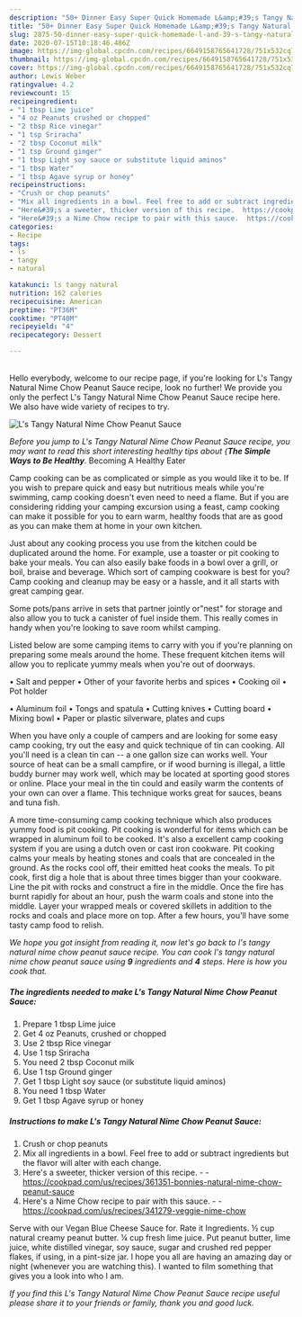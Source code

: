 ```yaml
---
description: "50+ Dinner Easy Super Quick Homemade L&amp;#39;s Tangy Natural Nime Chow Peanut Sauce"
title: "50+ Dinner Easy Super Quick Homemade L&amp;#39;s Tangy Natural Nime Chow Peanut Sauce"
slug: 2875-50-dinner-easy-super-quick-homemade-l-and-39-s-tangy-natural-nime-chow-peanut-sauce
date: 2020-07-15T10:18:46.486Z
image: https://img-global.cpcdn.com/recipes/6649158765641728/751x532cq70/ls-tangy-natural-nime-chow-peanut-sauce-recipe-main-photo.jpg
thumbnail: https://img-global.cpcdn.com/recipes/6649158765641728/751x532cq70/ls-tangy-natural-nime-chow-peanut-sauce-recipe-main-photo.jpg
cover: https://img-global.cpcdn.com/recipes/6649158765641728/751x532cq70/ls-tangy-natural-nime-chow-peanut-sauce-recipe-main-photo.jpg
author: Lewis Weber
ratingvalue: 4.2
reviewcount: 15
recipeingredient:
- "1 tbsp Lime juice"
- "4 oz Peanuts crushed or chopped"
- "2 tbsp Rice vinegar"
- "1 tsp Sriracha"
- "2 tbsp Coconut milk"
- "1 tsp Ground ginger"
- "1 tbsp Light soy sauce or substitute liquid aminos"
- "1 tbsp Water"
- "1 tbsp Agave syrup or honey"
recipeinstructions:
- "Crush or chop peanuts"
- "Mix all ingredients in a bowl. Feel free to add or subtract ingredients but the flavor will alter with each change."
- "Here&#39;s a sweeter, thicker version of this recipe.  https://cookpad.com/us/recipes/361351-bonnies-natural-nime-chow-peanut-sauce"
- "Here&#39;s a Nime Chow recipe to pair with this sauce.  https://cookpad.com/us/recipes/341279-veggie-nime-chow"
categories:
- Recipe
tags:
- ls
- tangy
- natural

katakunci: ls tangy natural 
nutrition: 162 calories
recipecuisine: American
preptime: "PT36M"
cooktime: "PT40M"
recipeyield: "4"
recipecategory: Dessert

---
```

<br>
Hello everybody, welcome to our recipe page, if you're looking for L&#39;s Tangy Natural Nime Chow Peanut Sauce recipe, look no further! We provide you only the perfect L&#39;s Tangy Natural Nime Chow Peanut Sauce recipe here. We also have wide variety of recipes to try.
<br>


![L&#39;s Tangy Natural Nime Chow Peanut Sauce](https://img-global.cpcdn.com/recipes/6649158765641728/751x532cq70/ls-tangy-natural-nime-chow-peanut-sauce-recipe-main-photo.jpg)

<i>Before you jump to L&#39;s Tangy Natural Nime Chow Peanut Sauce recipe, you may want to read this short interesting healthy tips about {<strong>The Simple Ways to Be Healthy</strong>.</i>
Becoming A Healthy Eater

    
Camp cooking can be as complicated or simple as you would like it to be. If you wish to prepare quick and easy but nutritious meals while you're swimming, camp cooking doesn't even need to need a flame. But if you are considering ridding your camping excursion using a feast, camp cooking can make it possible for you to earn warm, healthy foods that are as good as you can make them at home in your own kitchen.

 Just about any cooking process you use from the kitchen could be duplicated around the home. For example, use a toaster or pit cooking to bake your meals. You can also easily bake foods in a bowl over a grill, or boil, braise and beverage. Which sort of camping cookware is best for you? Camp cooking and cleanup may be easy or a hassle, and it all starts with great camping gear.

Some pots/pans arrive in sets that partner jointly or"nest" for storage and also allow you to tuck a canister of fuel inside them. This really comes in handy when you're looking to save room whilst camping.

Listed below are some camping items to carry with you if you're planning on preparing some meals around the home. These frequent kitchen items will allow you to replicate yummy meals when you're out of doorways.

• Salt and pepper
• Other of your favorite herbs and spices
• Cooking oil
• Pot holder

• Aluminum foil
• Tongs and spatula
• Cutting knives
• Cutting board
• Mixing bowl
• Paper or plastic silverware, plates and cups

When you have only a couple of campers and are looking for some easy camp cooking, try out the easy and quick technique of tin can cooking. All you'll need is a clean tin can -- a one gallon size can works well. Your source of heat can be a small campfire, or if wood burning is illegal, a little buddy burner may work well, which may be located at sporting good stores or online. Place your meal in the tin could and easily warm the contents of your own can over a flame.  This technique works great for sauces, beans and tuna fish.

A more time-consuming camp cooking technique which also produces yummy food is pit cooking. Pit cooking is wonderful for items which can be wrapped in aluminum foil to be cooked.  It's also a excellent camp cooking system if you are using a dutch oven or cast iron cookware. Pit cooking calms your meals by heating stones and coals that are concealed in the ground. As the rocks cool off, their emitted heat cooks the meals. To pit cook, first dig a hole that is about three times bigger than your cookware. Line the pit with rocks and construct a fire in the middle. Once the fire has burnt rapidly for about an hour, push the warm coals and stone into the middle. Layer your wrapped meals or covered skillets in addition to the rocks and coals and place more on top. After a few hours, you'll have some tasty camp food to relish.


<i>We hope you got insight from reading it, now let's go back to l&#39;s tangy natural nime chow peanut sauce recipe. You can cook l&#39;s tangy natural nime chow peanut sauce using <strong>9</strong> ingredients and <strong>4</strong> steps. Here is how you cook that.
</i>

##### The ingredients needed to make L&#39;s Tangy Natural Nime Chow Peanut Sauce:

1. Prepare 1 tbsp Lime juice
1. Get 4 oz Peanuts, crushed or chopped
1. Use 2 tbsp Rice vinegar
1. Use 1 tsp Sriracha
1. You need 2 tbsp Coconut milk
1. Use 1 tsp Ground ginger
1. Get 1 tbsp Light soy sauce (or substitute liquid aminos)
1. You need 1 tbsp Water
1. Get 1 tbsp Agave syrup or honey


##### Instructions to make L&#39;s Tangy Natural Nime Chow Peanut Sauce:

1. Crush or chop peanuts
1. Mix all ingredients in a bowl. Feel free to add or subtract ingredients but the flavor will alter with each change.
1. Here&#39;s a sweeter, thicker version of this recipe. -  - https://cookpad.com/us/recipes/361351-bonnies-natural-nime-chow-peanut-sauce
1. Here&#39;s a Nime Chow recipe to pair with this sauce. -  - https://cookpad.com/us/recipes/341279-veggie-nime-chow


Serve with our Vegan Blue Cheese Sauce for. Rate it Ingredients. ½ cup natural creamy peanut butter. ¼ cup fresh lime juice. Put peanut butter, lime juice, white distilled vinegar, soy sauce, sugar and crushed red pepper flakes, if using, in a pint-size jar. I hope you all are having an amazing day or night (whenever you are watching this). I wanted to film something that gives you a look into who I am. 

<i>If you find this L&#39;s Tangy Natural Nime Chow Peanut Sauce recipe useful please share it to your friends or family, thank you and good luck.</i>
